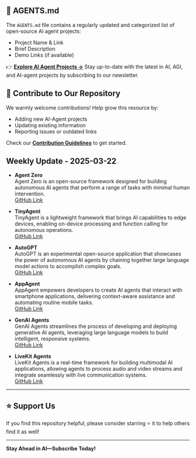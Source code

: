 
## 📃 AGENTS.md

The `AGENTS.md` file contains a regularly updated and categorized list of open-source AI agent projects:

- Project Name & Link
- Brief Description
- Demo Links (if available)

👉 **[Explore AI Agent Projects →](AGENTS.md)** Stay up-to-date with the latest in AI, AGI, and AI-agent projects by subscribing to our newsletter.

## 🤝 Contribute to Our Repository

We warmly welcome contributions! Help grow this resource by:

- Adding new AI-Agent projects
- Updating existing information
- Reporting issues or outdated links

Check our **[Contribution Guidelines](CONTRIBUTING.md)** to get started.

## Weekly Update - 2025-03-22

- **Agent Zero**  
  Agent Zero is an open-source framework designed for building autonomous AI agents that perform a range of tasks with minimal human intervention.  
  [GitHub Link](https://github.com/frdel/agent-zero)

- **TinyAgent**  
  TinyAgent is a lightweight framework that brings AI capabilities to edge devices, enabling on-device processing and function calling for autonomous operations.  
  [GitHub Link](https://github.com/SqueezeAILab/TinyAgent)

- **AutoGPT**  
  AutoGPT is an experimental open-source application that showcases the power of autonomous AI agents by chaining together large language model actions to accomplish complex goals.  
  [GitHub Link](https://github.com/Significant-Gravitas/AutoGPT)

- **AppAgent**  
  AppAgent empowers developers to create AI agents that interact with smartphone applications, delivering context-aware assistance and automating routine mobile tasks.  
  [GitHub Link](https://github.com/FigmaAI/AppAgent)

- **GenAI Agents**  
  GenAI Agents streamlines the process of developing and deploying generative AI agents, leveraging large language models to build intelligent, responsive systems.  
  [GitHub Link](https://github.com/NirDiamant/GenAI_Agents)

- **LiveKit Agents**  
  LiveKit Agents is a real-time framework for building multimodal AI applications, allowing agents to process audio and video streams and integrate seamlessly with live communication systems.  
  [GitHub Link](https://github.com/livekit/agents)

---

## ⭐ Support Us

If you find this repository helpful, please consider starring ⭐ it to help others find it as well!

---

**Stay Ahead in AI—Subscribe Today!**
